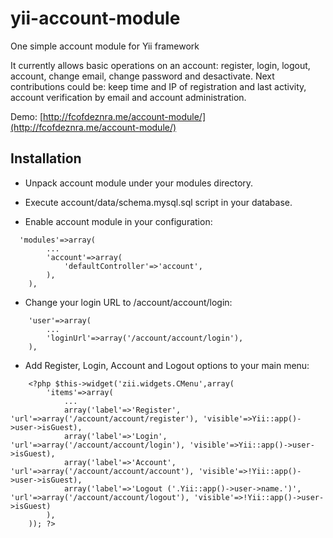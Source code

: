 yii-account-module
==================

One simple account module for Yii framework

It currently allows basic operations on an account: register, login, logout, account, change email, change password and desactivate. Next contributions could be: keep time and IP of registration and last activity, account verification by email and account administration.

Demo: [http://fcofdeznra.me/account-module/](http://fcofdeznra.me/account-module/)

Installation
------------

* Unpack account module under your modules directory.

* Execute account/data/schema.mysql.sql script in your database.

* Enable account module in your configuration:

```
  'modules'=>array(
		...
		'account'=>array(
			'defaultController'=>'account',
		),
	),
```

* Change your login URL to /account/account/login:


```
	'user'=>array(
		...
		'loginUrl'=>array('/account/account/login'),
	),
```

* Add Register, Login, Account and Logout options to your main menu:

```
	<?php $this->widget('zii.widgets.CMenu',array(
		'items'=>array(
			...
			array('label'=>'Register', 'url'=>array('/account/account/register'), 'visible'=>Yii::app()->user->isGuest),
			array('label'=>'Login', 'url'=>array('/account/account/login'), 'visible'=>Yii::app()->user->isGuest),
			array('label'=>'Account', 'url'=>array('/account/account/account'), 'visible'=>!Yii::app()->user->isGuest),
			array('label'=>'Logout ('.Yii::app()->user->name.')', 'url'=>array('/account/account/logout'), 'visible'=>!Yii::app()->user->isGuest)
		),
	)); ?>
```
